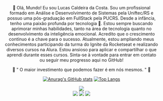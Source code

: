 
<div align="center">

  <div>
    👋 Olá, Mundo! Eu sou Lucas Caldeira da Costa. Sou um profissional formado em Análise e Desenvolvimento de Sistemas pela Uniftec/RS e possuo uma pós-graduação em FullStack pela PUCRS.
    Desde a infância, tenho uma paixão profunda por tecnologia 🖤. Estou sempre buscando aprimorar minhas habilidades, tanto na área de tecnologia quanto no desenvolvimento da inteligência emocional. Acredito que o crescimento contínuo é a chave para o sucesso.
    Atualmente, estou ampliando meus conhecimentos participando da turma do Ignite da Rocketseat e realizando diversos cursos na Alura. Estou ansioso para aplicar e compartilhar o que aprendi durante esses cursos.
    Sinta-se à vontade para entrar em contato ou seguir meu progresso aqui no GitHub!
  </div>


 🚀 " O maior investimento que podemos fazer é em nós mesmos. " 🚀

  [![Anurag's GitHub stats](https://github-readme-stats.vercel.app/api?username=realcaldeira)](https://github.com/realcaldeira/github-readme-stats)
  [![Top Langs](https://github-readme-stats.vercel.app/api/top-langs/?username=realcaldeira)](https://github.com/realcaldeira/github-readme-stats)



  <div>
    <a href="https://www.linkedin.com/in/lucas-caldeira/" target="_blank" ><img src="https://img.shields.io/badge/LinkedIn-0077B5?style=for-the-badge&logo=linkedin&logoColor=white"></a>

  </div>

  <div>
    <a  target="_blank" ><img src="https://img.shields.io/badge/JavaScript-F7DF1E?style=for-the-badge&logo=javascript&logoColor=black">
    <a  target="_blank" ><img src="https://img.shields.io/badge/React-20232A?style=for-the-badge&logo=react&logoColor=61DAFB">
    <a  target="_blank" ><img src="https://img.shields.io/badge/React_Native-20232A?style=for-the-badge&logo=react&logoColor=61DAFB">
</div>
</div>
